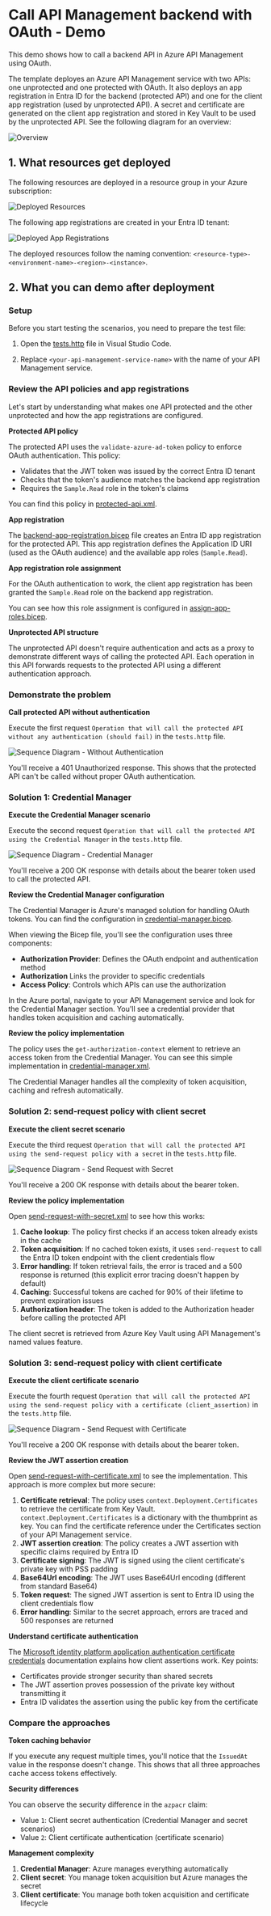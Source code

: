 # Call API Management backend with OAuth - Demo

This demo shows how to call a backend API in Azure API Management using OAuth.

The template deployes an Azure API Management service with two APIs: one unprotected and one protected with OAuth. It also deploys an app registration in Entra ID for the backend (protected API) and one for the client app registration (used by unprotected API). A secret and certificate are generated on the client app registration and stored in Key Vault to be used by the unprotected API. See the following diagram for an overview:

![Overview](https://raw.githubusercontent.com/ronaldbosma/call-apim-backend-with-oauth/refs/heads/main/images/diagrams-overview.png)

## 1. What resources get deployed

The following resources are deployed in a resource group in your Azure subscription:

![Deployed Resources](https://raw.githubusercontent.com/ronaldbosma/call-apim-backend-with-oauth/refs/heads/main/images/deployed-resources.png)

The following app registrations are created in your Entra ID tenant:

![Deployed App Registrations](https://raw.githubusercontent.com/ronaldbosma/call-apim-backend-with-oauth/refs/heads/main/images/deployed-app-registrations.png)

The deployed resources follow the naming convention: `<resource-type>-<environment-name>-<region>-<instance>`.


## 2. What you can demo after deployment

### Setup

Before you start testing the scenarios, you need to prepare the test file:

1. Open the [tests.http](https://github.com/ronaldbosma/call-apim-backend-with-oauth/blob/main/tests/tests.http) file in Visual Studio Code.

1. Replace `<your-api-management-service-name>` with the name of your API Management service.


### Review the API policies and app registrations

Let's start by understanding what makes one API protected and the other unprotected and how the app registrations are configured.

**Protected API policy**

The protected API uses the `validate-azure-ad-token` policy to enforce OAuth authentication. This policy:
- Validates that the JWT token was issued by the correct Entra ID tenant
- Checks that the token's audience matches the backend app registration 
- Requires the `Sample.Read` role in the token's claims

You can find this policy in [protected-api.xml](https://github.com/ronaldbosma/call-apim-backend-with-oauth/blob/main/src/apis/protected-api/protected-api.xml).

**App registration**

The [backend-app-registration.bicep](https://github.com/ronaldbosma/call-apim-backend-with-oauth/blob/main/infra/modules/entra-id/backend-app-registration.bicep) file creates an Entra ID app registration for the protected API. 
This app registration defines the Application ID URI (used as the OAuth audience) and the available app roles (`Sample.Read`).

**App registration role assignment**

For the OAuth authentication to work, the client app registration has been granted the `Sample.Read` role on the backend app registration.

You can see how this role assignment is configured in [assign-app-roles.bicep](https://github.com/ronaldbosma/call-apim-backend-with-oauth/blob/main/infra/modules/entra-id/assign-app-roles.bicep).

**Unprotected API structure**

The unprotected API doesn't require authentication and acts as a proxy to demonstrate different ways of calling the protected API. 
Each operation in this API forwards requests to the protected API using a different authentication approach.


### Demonstrate the problem

**Call protected API without authentication**

Execute the first request `Operation that will call the protected API without any authentication (should fail)` in the `tests.http` file.

![Sequence Diagram - Without Authentication](https://raw.githubusercontent.com/ronaldbosma/call-apim-backend-with-oauth/refs/heads/main/images/diagrams-without-authentication.png)

You'll receive a 401 Unauthorized response. This shows that the protected API can't be called without proper OAuth authentication.


### Solution 1: Credential Manager

**Execute the Credential Manager scenario**

Execute the second request `Operation that will call the protected API using the Credential Manager` in the `tests.http` file.

![Sequence Diagram - Credential Manager](https://raw.githubusercontent.com/ronaldbosma/call-apim-backend-with-oauth/refs/heads/main/images/diagrams-credential-manager.png)

You'll receive a 200 OK response with details about the bearer token used to call the protected API.

**Review the Credential Manager configuration**

The Credential Manager is Azure's managed solution for handling OAuth tokens. 
You can find the configuration in [credential-manager.bicep](https://github.com/ronaldbosma/call-apim-backend-with-oauth/blob/main/src/apis/unprotected-api/credential-manager.bicep).

When viewing the Bicep file, you'll see the configuration uses three components:
- **Authorization Provider**: Defines the OAuth endpoint and authentication method
- **Authorization** Links the provider to specific credentials
- **Access Policy**: Controls which APIs can use the authorization

In the Azure portal, navigate to your API Management service and look for the Credential Manager section. You'll see a credential provider that handles token acquisition and caching automatically.

**Review the policy implementation**

The policy uses the `get-authorization-context` element to retrieve an access token from the Credential Manager. 
You can see this simple implementation in [credential-manager.xml](https://github.com/ronaldbosma/call-apim-backend-with-oauth/blob/main/src/apis/unprotected-api/credential-manager.xml).

The Credential Manager handles all the complexity of token acquisition, caching and refresh automatically.


### Solution 2: send-request policy with client secret

**Execute the client secret scenario**

Execute the third request `Operation that will call the protected API using the send-request policy with a secret` in the `tests.http` file.

![Sequence Diagram - Send Request with Secret](https://raw.githubusercontent.com/ronaldbosma/call-apim-backend-with-oauth/refs/heads/main/images/diagrams-send-request-with-secret.png)

You'll receive a 200 OK response with details about the bearer token.

**Review the policy implementation**

Open [send-request-with-secret.xml](https://github.com/ronaldbosma/call-apim-backend-with-oauth/blob/main/src/apis/unprotected-api/send-request-with-secret.xml) to see how this works:

1. **Cache lookup**: The policy first checks if an access token already exists in the cache
1. **Token acquisition**: If no cached token exists, it uses `send-request` to call the Entra ID token endpoint with the client credentials flow
1. **Error handling**: If token retrieval fails, the error is traced and a 500 response is returned (this explicit error tracing doesn't happen by default)
1. **Caching**: Successful tokens are cached for 90% of their lifetime to prevent expiration issues
1. **Authorization header**: The token is added to the Authorization header before calling the protected API

The client secret is retrieved from Azure Key Vault using API Management's named values feature.


### Solution 3: send-request policy with client certificate

**Execute the client certificate scenario**

Execute the fourth request `Operation that will call the protected API using the send-request policy with a certificate (client_assertion)` in the `tests.http` file.

![Sequence Diagram - Send Request with Certificate](https://raw.githubusercontent.com/ronaldbosma/call-apim-backend-with-oauth/refs/heads/main/images/diagrams-send-request-with-certificate.png)

You'll receive a 200 OK response with details about the bearer token.

**Review the JWT assertion creation**

Open [send-request-with-certificate.xml](https://github.com/ronaldbosma/call-apim-backend-with-oauth/blob/main/src/apis/unprotected-api/send-request-with-certificate.xml) to see the implementation. This approach is more complex but more secure:

1. **Certificate retrieval**: The policy uses `context.Deployment.Certificates` to retrieve the certificate from Key Vault. `context.Deployment.Certificates` is a dictionary with the thumbprint as key. You can find the certificate reference under the Certificates section of your API Management service.
1. **JWT assertion creation**: The policy creates a JWT assertion with specific claims required by Entra ID
1. **Certificate signing**: The JWT is signed using the client certificate's private key with PSS padding
1. **Base64Url encoding**: The JWT uses Base64Url encoding (different from standard Base64)
1. **Token request**: The signed JWT assertion is sent to Entra ID using the client credentials flow
1. **Error handling**: Similar to the secret approach, errors are traced and 500 responses are returned

**Understand certificate authentication**

The [Microsoft identity platform application authentication certificate credentials](https://learn.microsoft.com/en-us/entra/identity-platform/certificate-credentials) documentation explains how client assertions work. Key points:

- Certificates provide stronger security than shared secrets
- The JWT assertion proves possession of the private key without transmitting it
- Entra ID validates the assertion using the public key from the certificate


### Compare the approaches

**Token caching behavior**

If you execute any request multiple times, you'll notice that the `IssuedAt` value in the response doesn't change. This shows that all three approaches cache access tokens effectively.

**Security differences**

You can observe the security difference in the `azpacr` claim:
- Value `1`: Client secret authentication (Credential Manager and secret scenarios)
- Value `2`: Client certificate authentication (certificate scenario)

**Management complexity**

1. **Credential Manager**: Azure manages everything automatically
1. **Client secret**: You manage token acquisition but Azure manages the secret
1. **Client certificate**: You manage both token acquisition and certificate lifecycle
